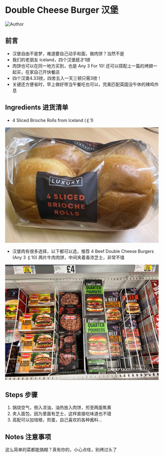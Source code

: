 # Double Cheese Burger 汉堡

![Author](https://img.shields.io/badge/Author-Aiden-orange)

## 前言

- 汉堡自由不是梦，难道要自己动手和面，做肉饼？当然不是
- 我们的老朋友 Iceland，四个汉堡胚才1镑
- 肉饼也可以在同一地方买到，也是 Any 3 For 10! 还可以搭配上一篇的烤翅一起买，在家自己开快餐店
- 四个汉堡4.33镑，四舍五入一天三顿只需3镑！
- 关键还方便省时，早上做好带当午餐吃也可以，完美匹配英国没午休的辣鸡作息

## Ingredients 进货清单

- 4 Sliced Brioche Rolls from Iceland (￡1)

<div>
    <img src="../../imgs/dishes/burgers2.jpg" style="width:500px">
</div> 

- 汉堡肉有很多选择，以下都可以选，推荐 4 Beef Double Cheese Burgers (Any 3 ￡10) 两片牛肉肉饼，中间夹着香浓芝士，非常不错

<div>
    <img src="../../imgs/dishes/burgers.jpg" style="width:500px">
</div>

## Steps 步骤

1. 锅烧空气，倒入凉油，油热放入肉饼，煎至两面焦黄
2. 夹入面包，因为里面有芝士，这样直接吃味道也不错
3. 高配可以加培根，煎蛋，自己喜欢的各种酱料...

## Notes 注意事项

这么简单的菜都能搞糊？真有你的，小心点哇，别烤过头了
